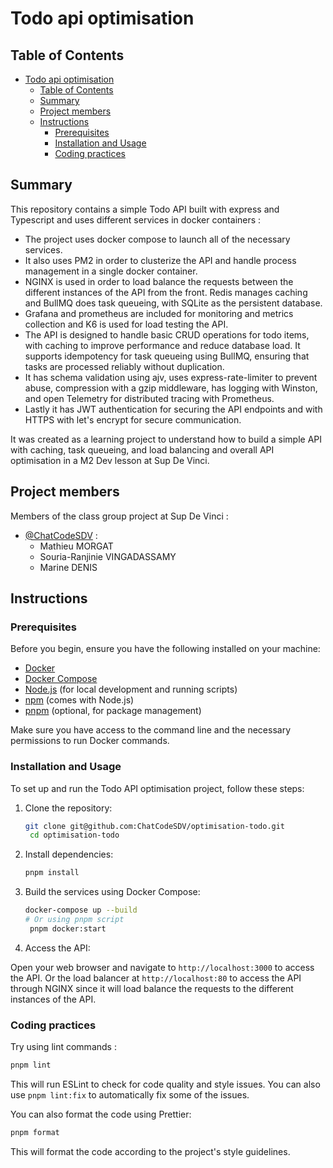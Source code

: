 # Todo api optimisation

## Table of Contents

- [Todo api optimisation](#todo-api-optimisation)
  - [Table of Contents](#table-of-contents)
  - [Summary](#summary)
  - [Project members](#project-members)
  - [Instructions](#instructions)
    - [Prerequisites](#prerequisites)
    - [Installation and Usage](#installation-and-usage)
    - [Coding practices](#coding-practices)

## Summary

This repository contains a simple Todo API built with express and Typescript and uses different services in docker containers  :

- The project uses docker compose to launch all of the necessary services.
- It also uses PM2 in order to clusterize the API and handle process management in a single docker container.
- NGINX is used in order to load balance the requests between the different instances of the API from the front.
Redis manages caching and BullMQ does task queueing, with SQLite as the persistent database.
- Grafana and prometheus are included for monitoring and metrics collection and K6 is used for load testing the API.
- The API is designed to handle basic CRUD operations for todo items, with caching to improve performance and reduce database load. It supports idempotency for task queueing using BullMQ, ensuring that tasks are processed reliably without duplication.
- It has schema validation using ajv, uses express-rate-limiter to prevent abuse, compression with a gzip middleware, has logging with Winston, and open Telemetry for distributed tracing with Prometheus.
- Lastly it has JWT authentication for securing the API endpoints and with HTTPS with let's encrypt for secure communication.

It was created as a learning project to understand how to build a simple API with caching, task queueing, and load balancing and overall API optimisation in a M2 Dev lesson at Sup De Vinci.

## Project members

Members of the class group project at Sup De Vinci :

- [@ChatCodeSDV](https://github.com/ChatCodeSDV) :
  - Mathieu MORGAT
  - Souria-Ranjinie VINGADASSAMY
  - Marine DENIS

## Instructions

### Prerequisites

Before you begin, ensure you have the following installed on your machine:

- [Docker](https://www.docker.com/get-started)
- [Docker Compose](https://docs.docker.com/compose/install/)
- [Node.js](https://nodejs.org/) (for local development and running scripts)
- [npm](https://www.npmjs.com/) (comes with Node.js)
- [pnpm](https://pnpm.io/) (optional, for package management)

Make sure you have access to the command line and the necessary permissions to run Docker commands.

### Installation and Usage

To set up and run the Todo API optimisation project, follow these steps:

1. Clone the repository:

   ```bash
   git clone git@github.com:ChatCodeSDV/optimisation-todo.git
    cd optimisation-todo
    ```

2. Install dependencies:

   ```bash
   pnpm install
   ```

3. Build the services using Docker Compose:

   ```bash
   docker-compose up --build
   # Or using pnpm script
    pnpm docker:start
   ```

4. Access the API:

Open your web browser and navigate to `http://localhost:3000` to access the API. Or the load balancer at `http://localhost:80` to access the API through NGINX since it will load balance the requests to the different instances of the API.

### Coding practices

Try using lint commands :

```bash
pnpm lint
```

This will run ESLint to check for code quality and style issues. You can also use `pnpm lint:fix` to automatically fix some of the issues.

You can also format the code using Prettier:

```bash
pnpm format
```

This will format the code according to the project's style guidelines.

